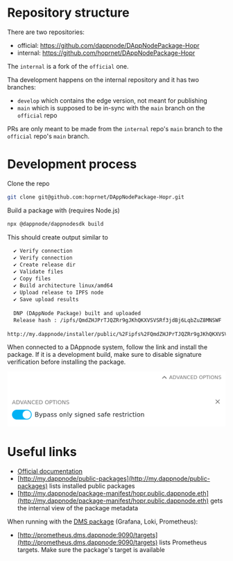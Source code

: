 # Repository structure

There are two repositories:

- official: https://github.com/dappnode/DAppNodePackage-Hopr
- internal: https://github.com/hoprnet/DAppNodePackage-Hopr

The `internal` is a fork of the `official` one. 

Tha development happens on the internal repository and it has two branches:

- `develop` which contains the edge version, not meant for publishing
- `main` which is supposed to be in-sync with the `main` branch on the `official` repo


PRs are only meant to be made from the `internal` repo's `main` branch to the `official` repo's `main` branch.

# Development process

Clone the repo

```sh
git clone git@github.com:hoprnet/DAppNodePackage-Hopr.git
```

Build a package with (requires Node.js)

```sh
npx @dappnode/dappnodesdk build
```

This should create output similar to

```
  ✔ Verify connection
  ✔ Verify connection
  ✔ Create release dir
  ✔ Validate files
  ✔ Copy files
  ✔ Build architecture linux/amd64
  ✔ Upload release to IPFS node
  ✔ Save upload results

  DNP (DAppNode Package) built and uploaded 
  Release hash : /ipfs/QmdZHJPrTJQZRr9gJKhQKXVSVSRf3jdBj6LqbZuZ8MNSWF
  http://my.dappnode/installer/public/%2Fipfs%2FQmdZHJPrTJQZRr9gJKhQKXVSVSRf3jdBj6LqbZuZ8MNSWF
```

When connected to a DAppnode system, follow the link and install the package. If it is a development build, make sure to disable signature verification before installing the package.

![howto](bypass_signature_check.png)

# Useful links

- [Official documentation](https://docs.dappnode.io/docs/dev)
- [http://my.dappnode/public-packages](http://my.dappnode/public-packages) lists installed public packages
- [http://my.dappnode/package-manifest/hopr.public.dappnode.eth](http://my.dappnode/package-manifest/hopr.public.dappnode.eth) gets the internal view of the package metadata

When running with the [DMS package](http://my.dappnode/installer/dnp/dms.dnp.dappnode.eth) (Grafana, Loki, Prometheus):

- [http://prometheus.dms.dappnode:9090/targets](http://prometheus.dms.dappnode:9090/targets) lists Prometheus targets. Make sure the package's target is available